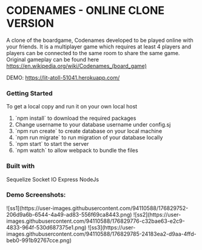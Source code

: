 <h1>CODENAMES - ONLINE CLONE VERSION</h1>

A clone of the boardgame, Codenames developed to be played online with your friends. It is a multiplayer game which requires at least 4 players and players can be connected to the same room to share the same game. Original gameplay can be found here https://en.wikipedia.org/wiki/Codenames_(board_game)

DEMO: https://lit-atoll-51041.herokuapp.com/

<h3>Getting Started </h3>
To get a local copy and run it on your own local host 
<ol>
<li> `npm install` to download the required packages </li>
<li> Change username to your database username under config.sj </li>
<li> `npm run create` to create database on your local machine </li>
<li> `npm run migrate` to run migration of your database locally </li>
<li> `npm start` to start the server </li>
<li> `npm watch` to allow webpack to bundle the files </li>
</ol>

<h3> Built with </h3>
Sequelize 
Socket IO 
Express
NodeJs 

<h3> Demo Screenshots: </h3>
![ss1](https://user-images.githubusercontent.com/94110588/176829752-206d9a6b-6544-4a49-ad83-556f69ca8443.png)
![ss2](https://user-images.githubusercontent.com/94110588/176829776-c32bae63-e2c9-4833-964f-530d687375e1.png)
![ss3](https://user-images.githubusercontent.com/94110588/176829785-24183ea2-d9aa-4ffd-beb0-991b92767cce.png)
